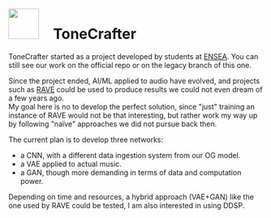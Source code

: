 <h1 align=left><img src="ToneCrafter_logo.png" width="60">&emsp;ToneCrafter</h1>

ToneCrafter started as a project developed by students at [ENSEA](https://www.ensea.fr/). You can
still see our work on the official repo or on the legacy branch of this one.  

Since the project ended, AI/ML applied to audio have evolved, and projects such
as [RAVE](https://github.com/acids-ircam/RAVE) could be used to produce results
we could not even dream of a few years ago.  
My goal here is no to develop the perfect solution, since "just" training an 
instance of RAVE would not be that interesting, but rather work my way up by 
following "naïve" approaches we did not pursue back then.

The current plan is to develop three networks:  

- a CNN, with a different data ingestion system from our OG model.
- a VAE applied to actual music.
- a GAN, though more demanding in terms of data and computation power.

Depending on time and resources, a hybrid approach (VAE+GAN) like the one 
used by RAVE could be tested, I am also interested in using DDSP.